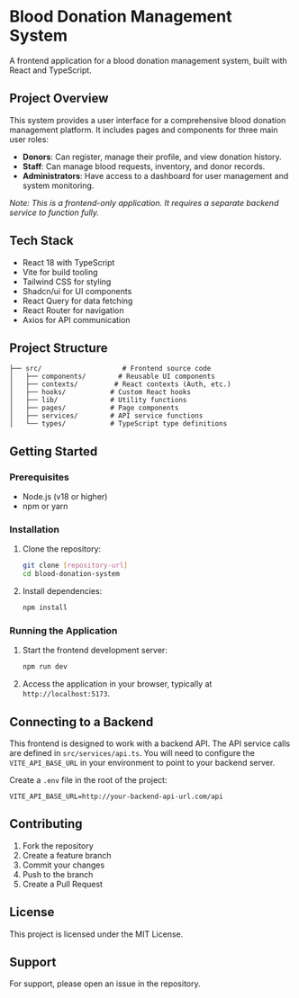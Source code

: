 # Blood Donation Management System

A frontend application for a blood donation management system, built with React and TypeScript.

## Project Overview

This system provides a user interface for a comprehensive blood donation management platform. It includes pages and components for three main user roles:

*   **Donors**: Can register, manage their profile, and view donation history.
*   **Staff**: Can manage blood requests, inventory, and donor records.
*   **Administrators**: Have access to a dashboard for user management and system monitoring.

_Note: This is a frontend-only application. It requires a separate backend service to function fully._

## Tech Stack

*   React 18 with TypeScript
*   Vite for build tooling
*   Tailwind CSS for styling
*   Shadcn/ui for UI components
*   React Query for data fetching
*   React Router for navigation
*   Axios for API communication

## Project Structure

```
├── src/                    # Frontend source code
│   ├── components/        # Reusable UI components
│   ├── contexts/         # React contexts (Auth, etc.)
│   ├── hooks/           # Custom React hooks
│   ├── lib/             # Utility functions
│   ├── pages/           # Page components
│   ├── services/        # API service functions
│   └── types/           # TypeScript type definitions
```

## Getting Started

### Prerequisites

*   Node.js (v18 or higher)
*   npm or yarn

### Installation

1.  Clone the repository:
    ```bash
    git clone [repository-url]
    cd blood-donation-system
    ```

2.  Install dependencies:
    ```bash
    npm install
    ```

### Running the Application

1.  Start the frontend development server:
    ```bash
    npm run dev
    ```

2.  Access the application in your browser, typically at `http://localhost:5173`.

## Connecting to a Backend

This frontend is designed to work with a backend API. The API service calls are defined in `src/services/api.ts`. You will need to configure the `VITE_API_BASE_URL` in your environment to point to your backend server.

Create a `.env` file in the root of the project:
```
VITE_API_BASE_URL=http://your-backend-api-url.com/api
```

## Contributing

1.  Fork the repository
2.  Create a feature branch
3.  Commit your changes
4.  Push to the branch
5.  Create a Pull Request

## License

This project is licensed under the MIT License.

## Support

For support, please open an issue in the repository.
